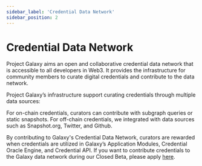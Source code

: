 ```yaml
---
sidebar_label: 'Credential Data Network'
sidebar_position: 2
---
```


# Credential Data Network

Project Galaxy aims an open and collaborative credential data network that is accessible to all developers in Web3. It provides the infrastructure for community members to curate digital credentials and contribute to the data network.

Project Galaxy’s infrastructure support curating credentials through multiple data sources:

For on-chain credentials, curators can contribute with subgraph queries or static snapshots.
For off-chain credentials, we integrated with data sources such as Snapshot.org, Twitter, and Github.

By contributing to Galaxy's Credential Data Network, curators are rewarded when credentials are utilized in Galaxy’s Application Modules, Credential Oracle Engine, and Credential API. If you want to contribute credentials to the Galaxy data network during our Closed Beta, please apply [here](https://to.galaxy.eco/application).
